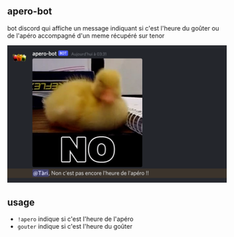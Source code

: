 ## apero-bot

bot discord qui affiche un message indiquant si c'est l'heure du goûter ou de l'apéro accompagné d'un meme récupéré sur
tenor

![](doc/screen.png)

## usage

* `!apero` indique si c'est l'heure de l'apéro
* `gouter` indique si c'est l'heure du goûter
